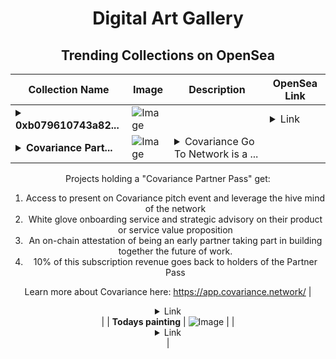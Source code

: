 <div align="center">

# Digital Art Gallery

## Trending Collections on OpenSea

| Collection Name                       | Image                                                                                     | Description                       | OpenSea Link                                                                                          |
|---------------------------------------|-------------------------------------------------------------------------------------------|-----------------------------------|--------------------------------------------------------------------------------------------------------|
| **<details><summary>0xb079610743a82...</summary>0xb079610743a826b362fa499e2539cce6a20f49fe</details>** | ![Image](https://i.seadn.io/s/raw/files/b4efbce22127734c8166b75062db1def.jpg?w=500&auto=format?w=200&auto=format) |  | <details><summary>Link</summary>[0xb079610743a826b362fa499e2539cce6a20f49fe](https://opensea.io/collection/0xb079610743a826b362fa499e2539cce6a20f49fe)</details> |
| **<details><summary>Covariance Part...</summary>Covariance Partner Pass</details>** | ![Image](https://i.seadn.io/s/raw/files/a92e5122b17adbd1fe3e98f4339960f0.png?w=500&auto=format?w=200&auto=format) | <details><summary>Covariance Go To Network is a ...</summary>Covariance Go To Network is a web3 native way for projects to GTM - We're helping projects scale their BD & growth efforts by aligning incentives with a network of super connectors that help identify & create opportunities, and get rewarded for the value they create.

Projects holding a "Covariance Partner Pass" get: 

1. Access to present on Covariance pitch event and leverage the hive mind of the network
2. White glove onboarding service and strategic advisory on their product or service value proposition
3. An on-chain attestation of being an early partner taking part in building together the future of work.
4. 10% of this subscription revenue goes back to holders of the Partner Pass


Learn more about Covariance here:
https://app.covariance.network/</details> | <details><summary>Link</summary>[Covariance Partner Pass](https://opensea.io/collection/covariance-partner-pass)</details> |
| **Todays painting** | ![Image](https://i.seadn.io/s/raw/files/9cf673d1a6901cd556e1869a19b43253.jpg?w=500&auto=format?w=200&auto=format) |  | <details><summary>Link</summary>[Todays painting](https://opensea.io/collection/todays-painting)</details> |

</div>